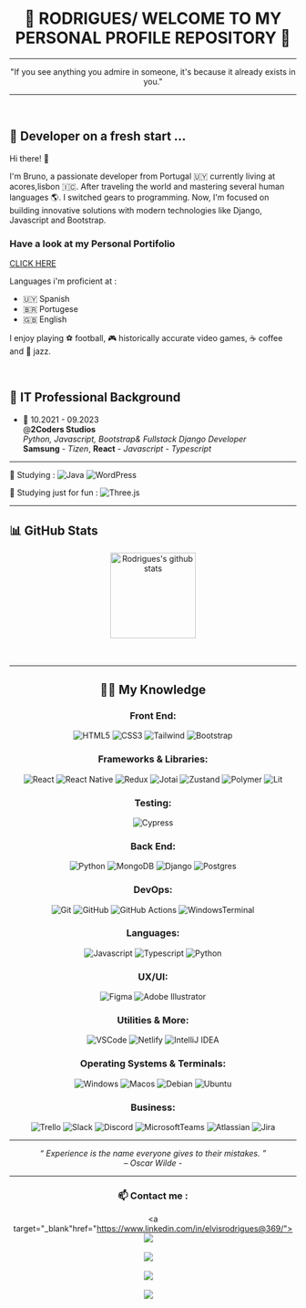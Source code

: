 <h1 align="center"> 🚶 RODRIGUES/ WELCOME TO MY PERSONAL PROFILE REPOSITORY 🥇 </h1>

<hr>
<p align="center">
  "If you see anything you admire in someone, it's because it already exists in you."
</p> 
<hr>



<br>

## 🔰 Developer on a fresh start ...


Hi there! 🤙 

I'm Bruno, a passionate developer from Portugal 🇺🇾 currently living at acores,lisbon 🇮🇨. After traveling the world and mastering several human languages 🌎. I switched gears to programming. Now, I'm focused on building innovative solutions with modern technologies like Django, Javascript and Bootstrap.


### Have a look at my Personal Portifolio

<div align="left">
    <a target="_blank"href="https://www.github.com/elvisrodrigues369/myportifolio/">CLICK HERE</a>
</dvi>

Languages i'm proficient at : 
- 🇺🇾 Spanish
- 🇧🇷 Portugese
- 🇬🇧 English
  
I enjoy playing ⚽ football, 🎮 historically accurate video games, ☕ coffee and 🎷 jazz. 

<br>

## 🏢 IT Professional Background

* 🏢 10.2021 - 09.2023 <br> @**2Coders Studios**  <br> *Python, Javascript, Bootstrap& Fullstack Django Developer*  <br> **Samsung** - *Tizen*, **React** - *Javascript - Typescript*



<hr>

📖 Studying :  ![Java](https://img.shields.io/badge/-Java-007396?style=flat&logo=openjdk&logoColor=white) ![WordPress](https://img.shields.io/badge/-WordPress-21759B?style=flat&logo=wordpress&logoColor=white) 

📖 Studying just for fun : ![Three.js](https://img.shields.io/badge/-Three.js-000000?style=flat&logo=three.js&logoColor=white)

<hr>



## 📊 GitHub Stats

<div align="center">
      <!--- <img align="left" src="https://github-profile-summary-cards.vercel.app/api/cards/repos-per-language?username=braggiouy&theme=nord_dark" alt="Braggiouy's github stats" />  --->
     <img align="center" src="https://github-readme-stats.vercel.app/api/top-langs?username=braggiouy&locale=en&hide_title=false&layout=compact&card_width=550&langs_count=5&theme=rose_pine&hide_border=true&order=2" height="150" alt="Rodrigues's github stats"  />
  <br>
  <br>
<br>
<hr>

## 👨‍🎓 My Knowledge 

### Front End:
![HTML5](https://img.shields.io/badge/-HTML5-E34F26?style=flat&logo=html5&logoColor=white)
![CSS3](https://img.shields.io/badge/-CSS3-1572B6?style=flat&logo=css3)
![Tailwind](https://img.shields.io/badge/-Tailwind-38B2AC?style=flat&logo=tailwind-css&logoColor=white)
![Bootstrap](https://img.shields.io/badge/-Bootstrap-7952B3?style=flat&logo=bootstrap&logoColor=white)


### Frameworks & Libraries:
![React](https://img.shields.io/badge/-React-61DAFB?style=flat&logo=react&logoColor=white)
![React Native](https://img.shields.io/badge/-React%20Native-61DAFB?style=flat&logo=react&logoColor=white)
![Redux](https://img.shields.io/badge/-Redux-764ABC?style=flat&logo=redux&logoColor=white)
![Jotai](https://img.shields.io/badge/-Jotai-000000?style=flat&logoColor=white&labelColor=white)
![Zustand](https://img.shields.io/badge/-Zustand-000000?style=flat&logoColor=white&labelColor=black)
![Polymer](https://img.shields.io/badge/-Polymer%20Project-FF4470?style=flat&logo=polymerproject&logoColor=white)
![Lit](https://img.shields.io/badge/-Lit-324FFF?style=flat&logo=lit&logoColor=white)

### Testing:
![Cypress](https://img.shields.io/badge/-Cypress-17202C?style=flat&logo=cypress&logoColor=white)

### Back End:
![Python](https://img.shields.io/badge/-Python-339933?style=flat&logo=nodedotjs&logoColor=white)
![MongoDB](https://img.shields.io/badge/-Mongo-47A248?style=flat&logo=mongodb&logoColor=white)
![Django](https://img.shields.io/badge/-Django-000000?style=flat&logo=express&logoColor=white)
![Postgres](https://img.shields.io/badge/-Postgres-FF6C37?style=flat&logo=postgres&logoColor=white)

### DevOps:
![Git](https://img.shields.io/badge/-Git-F05032?style=flat&logo=git&logoColor=white)
![GitHub](https://img.shields.io/badge/-Github-181717?style=flat&logo=github&logoColor=white)
![GitHub Actions](https://img.shields.io/badge/-GitHub%20Actions-2088FF?style=flat&logo=github-actions&logoColor=white)
![WindowsTerminal](https://img.shields.io/badge/Windows%20Terminal-4D4D4D?style=flat&logo=windows-terminal&logoColor=white)

### Languages:
![Javascript](https://img.shields.io/badge/-Javascript-F7DF1E?style=flat&logo=javascript&logoColor=white)
![Typescript](https://img.shields.io/badge/-Typescript-3178C6?style=flat&logo=typescript&logoColor=white)
![Python](https://img.shields.io/badge/-Python-007396?style=flat&logo=openjdk&logoColor=white)

### UX/UI:
![Figma](https://img.shields.io/badge/-Figma-F24E1E?style=flat&logo=figma&logoColor=white)
![Adobe Illustrator](https://img.shields.io/badge/-Illustrator-FF9A00?style=flat&logo=adobe-illustrator&logoColor=white)

### Utilities & More:
![VSCode](https://img.shields.io/badge/-VSCode-007ACC?style=flat&logo=visual-studio-code&logoColor=white)
![Netlify](https://img.shields.io/badge/-Netlify-00C7B7?style=flat&logo=Netlify&logoColor=white)
![IntelliJ IDEA](https://img.shields.io/badge/-IntelliJ%20IDEA-000000?style=flat&logo=intellij-idea&logoColor=white)

### Operating Systems & Terminals:
![Windows](https://img.shields.io/badge/-Windows-0078D6?style=flat&logo=windows&logoColor=white)
![Macos](https://img.shields.io/badge/-MacOS-000000?style=flat&logo=macos&logoColor=white)
![Debian](https://img.shields.io/badge/-Debian-A81D33?style=flat&logo=debian&logoColor=white)
![Ubuntu](https://img.shields.io/badge/-Ubuntu-E95420?style=flat&logo=ubuntu&logoColor=white)

### Business:
![Trello](https://img.shields.io/badge/-Trello-0079BF?style=flat&logo=trello&logoColor=white)
![Slack](https://img.shields.io/badge/-Slack-4A154B?style=flat&logo=slack&logoColor=white)
![Discord](https://img.shields.io/badge/-Discord-7289DA?style=flat&logo=discord&logoColor=white)
![MicrosoftTeams](https://img.shields.io/badge/-Microsoft%20Teams-6264A7?style=flat&logo=microsoftteams&logoColor=white)
![Atlassian](https://img.shields.io/badge/-atlassian-0052CC?style=flat&logo=atlassian&logoColor=white)
![Jira](https://img.shields.io/badge/-jira-0052CC?style=flat&logo=jira&logoColor=white)



<hr>
<p align="center">
   <i> “ Experience is the name everyone gives to their mistakes. ” </i>
   <br>
   <i> – Oscar Wilde - </i>
   <br>
</p> 
<hr>


### <p align="center">📫 Contact me :</p>

<p display='flex'>

  <a target="_blank"href="https://www.linkedin.com/in/elvisrodrigues@369/"><img src="https://img.shields.io/badge/linkedin-%230077B5.svg?&style=for-the-badge&logo=linkedin&logoColor=white" /></a>&nbsp;&nbsp;&nbsp;&nbsp;

  <a target="_blank" href="https://twitter.com/elvisrodrigues@369"><img src="https://img.shields.io/badge/twitter-%231DA1F2.svg?&style=for-the-badge&logo=twitter&logoColor=white" /></a>&nbsp;&nbsp;&nbsp;&nbsp;

  <a href="mailto:elvisrodrigues84@gmail.com?subject=Hello%20elvis, %20I%20contact%20you%20from%20Github"><img src="https://img.shields.io/badge/gmail-%23D14836.svg?&style=for-the-badge&logo=gmail&logoColor=white" /></a>&nbsp;&nbsp;&nbsp;&nbsp;

  <a href="https://www.instagram.com/elvis.rodrigues@369/"><img src="https://img.shields.io/badge/-Instagram-E4405F?style=for-the-badge&logo=instagram&logoColor=white" ></a>&nbsp;&nbsp;&nbsp;&nbsp;

</p>





